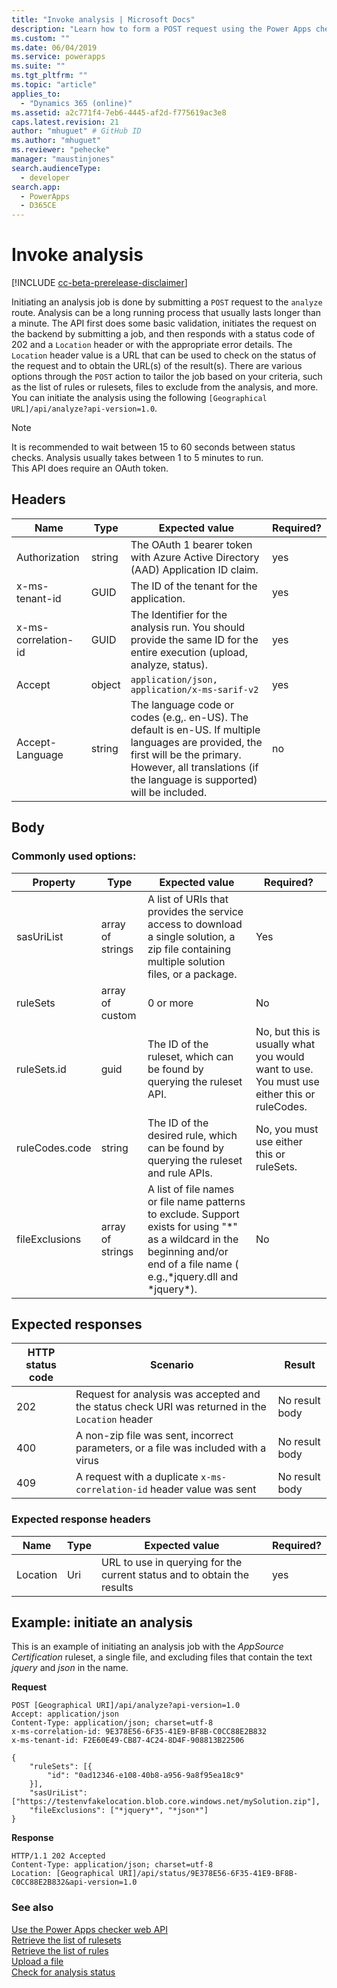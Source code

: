 ```yaml
---
title: "Invoke analysis | Microsoft Docs"
description: "Learn how to form a POST request using the Power Apps checker web API to initiate the analysis request job."
ms.custom: ""
ms.date: 06/04/2019
ms.service: powerapps
ms.suite: ""
ms.tgt_pltfrm: ""
ms.topic: "article"
applies_to: 
  - "Dynamics 365 (online)"
ms.assetid: a2c771f4-7eb6-4445-af2d-f775619ac3e8
caps.latest.revision: 21
author: "mhuguet" # GitHub ID
ms.author: "mhuguet"
ms.reviewer: "pehecke"
manager: "maustinjones"
search.audienceType: 
  - developer
search.app: 
  - PowerApps
  - D365CE
---
```


# Invoke analysis

[!INCLUDE [cc-beta-prerelease-disclaimer](../../../../includes/cc-beta-prerelease-disclaimer.md)]

Initiating an analysis job is done by submitting a `POST` request to the `analyze` route. Analysis can be a long running process that usually lasts longer than a minute. The API first does some basic validation, initiates the request on the backend by submitting a job, and then responds with a status code of 202 and a `Location` header or with the appropriate error details. The `Location` header value is a URL that can be used to check on the status of the request and to obtain the URL(s) of the result(s). There are various options through the `POST` action to tailor the job based on your criteria, such as the list of rules or rulesets, files to exclude from the analysis, and more. You can initiate the analysis using the following `[Geographical URL]/api/analyze?api-version=1.0`.


> [!NOTE]
>  It is recommended to wait between 15 to 60 seconds between status checks. Analysis usually takes between 1 to 5 minutes to run.<br /> This API does require an OAuth token.

<a name="bkmk_headers"></a>

## Headers

|Name|Type|Expected value|Required?|
|---|---|---|---|
|Authorization|string|The OAuth 1 bearer token with Azure Active Directory (AAD) Application ID claim.|yes|
|x-ms-tenant-id|GUID|The ID of the tenant for the application.|yes|
|x-ms-correlation-id|GUID|The Identifier for the analysis run. You should provide the same ID for the entire execution (upload, analyze, status).|yes|
|Accept|object|`application/json, application/x-ms-sarif-v2`|yes|
|Accept-Language|string|The language code or codes (e.g,. en-US). The default is en-US. If multiple languages are provided, the first will be the primary. However, all translations (if the language is supported) will be included.|no

<a name="bkmk_body"></a>

## Body

### Commonly used options:

|Property|Type|Expected value|Required?|
|---|---|---|---|
|sasUriList|array of strings|A list of URIs that provides the service access to download a single solution, a zip file containing multiple solution files, or a package.|Yes|
|ruleSets|array of custom|0 or more|No|
|ruleSets.id|guid|The ID of the ruleset, which can be found by querying the ruleset API.|No, but this is usually what you would want to use. You must use either this or ruleCodes.|
|ruleCodes.code|string|The ID of the desired rule, which can be found by querying the ruleset and rule APIs.|No, you must use either this or ruleSets.|
|fileExclusions|array of strings|A list of file names or file name patterns to exclude. Support exists for using "*" as a wildcard in the beginning and/or end of a file name ( e.g.,\*jquery.dll and \*jquery\*).|No|

<a name="bkmk_responses"></a>

## Expected responses

|HTTP status code|Scenario|Result|
|---|---|---|
|202|Request for analysis was accepted and the status check URI was returned in the `Location` header|No result body
|400|A non-zip file was sent, incorrect parameters, or a file was included with a virus|No result body|
|409|A request with a duplicate `x-ms-correlation-id` header value was sent|No result body|

### Expected response headers

|Name|Type|Expected value|Required?|
|---|---|---|---|
|Location|Uri|URL to use in querying for the current status and to obtain the results|yes|

<a name="bkmk_analyzeExample"></a>

## Example: initiate an analysis

This is an example of initiating an analysis job with the _AppSource Certification_ ruleset, a single file, and excluding files that contain the text _jquery_ and _json_ in the name.

**Request**

```http
POST [Geographical URI]/api/analyze?api-version=1.0
Accept: application/json
Content-Type: application/json; charset=utf-8
x-ms-correlation-id: 9E378E56-6F35-41E9-BF8B-C0CC88E2B832
x-ms-tenant-id: F2E60E49-CB87-4C24-8D4F-908813B22506

{
    "ruleSets": [{
        "id": "0ad12346-e108-40b8-a956-9a8f95ea18c9"
    }],
    "sasUriList": ["https://testenvfakelocation.blob.core.windows.net/mySolution.zip"],
    "fileExclusions": ["*jquery*", "*json*"]
}
```

**Response**

```http
HTTP/1.1 202 Accepted
Content-Type: application/json; charset=utf-8
Location: [Geographical URI]/api/status/9E378E56-6F35-41E9-BF8B-C0CC88E2B832&api-version=1.0
```

### See also

[Use the Power Apps checker web API](overview.md)<br />
[Retrieve the list of rulesets](retrieve-rulesets.md)<br />
[Retrieve the list of rules](retrieve-rules.md)<br />
[Upload a file](upload-file.md)<br />
[Check for analysis status](check-status.md)<br />
